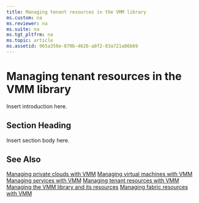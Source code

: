 ```yaml
---
title: Managing tenant resources in the VMM library
ms.custom: na
ms.reviewer: na
ms.suite: na
ms.tgt_pltfrm: na
ms.topic: article
ms.assetid: 965a356e-870b-4626-a8f2-83a721a86b69
---
```

# Managing tenant resources in the VMM library
Insert introduction here.

## Section Heading
Insert section body here.

## See Also
[Managing private clouds with VMM](../Topic/Managing-private-clouds-with-VMM.md)
[Managing virtual machines with VMM](../Topic/Managing-virtual-machines-with-VMM.md)
[Managing services with VMM](../Topic/Managing-services-with-VMM.md)
[Managing tenant resources with VMM](../Topic/Managing-tenant-resources-with-VMM.md)
[Managing the VMM library and its resources](../Topic/Managing-the-VMM-library-and-its-resources.md)
[Managing fabric resources with VMM](../Topic/Managing-fabric-resources-with-VMM.md)

